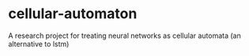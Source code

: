 # cellular-automaton
A research project for treating neural networks as cellular automata (an alternative to lstm)
